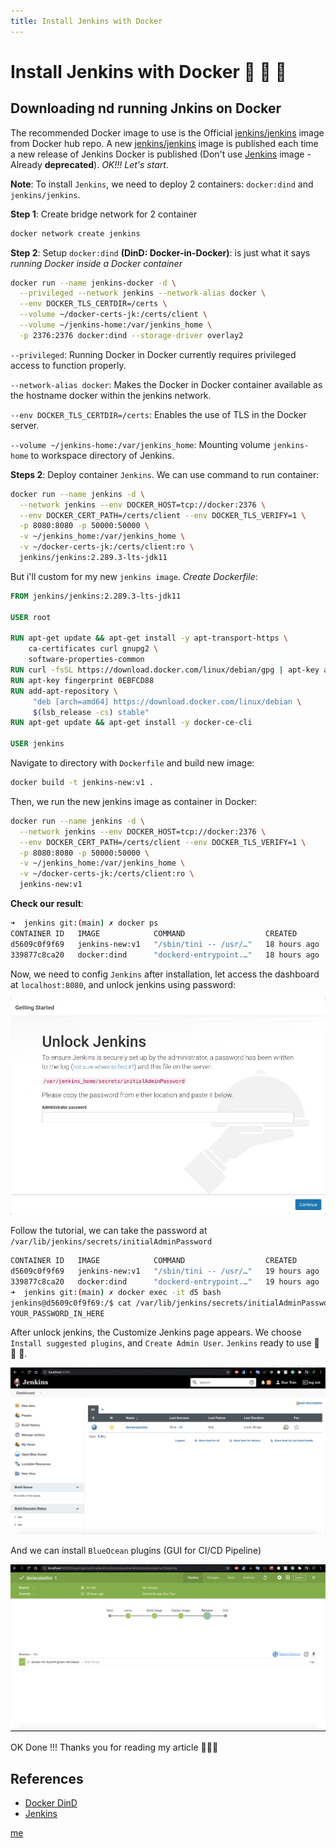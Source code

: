 ```yaml
---
title: Install Jenkins with Docker
---
```


# **Install Jenkins with Docker 🐳 🐳 🐳**

## **Downloading nd running Jnkins on Docker**

  The recommended Docker image to use is the Official [jenkins/jenkins](https://hub.docker.com/r/jenkins/jenkins/)
image from Docker hub repo. A new [jenkins/jenkins](https://hub.docker.com/r/jenkins/jenkins/)
image is published each time a new release of Jenkins Docker is published (Don't
use [Jenkins](https://hub.docker.com/_/jenkins) image - Already **deprecated**).
*OK!!! Let's start*.

  **Note**: To install `Jenkins`, we need to deploy 2 containers: `docker:dind`
and `jenkins/jenkins`.

  **Step 1**: Create bridge network for 2 container

```bash
docker network create jenkins
```

  **Step 2**: Setup `docker:dind` **(DinD: Docker-in-Docker)**: is just what it
says *running Docker inside a Docker container*

```bash
docker run --name jenkins-docker -d \
  --privileged --network jenkins --network-alias docker \
  --env DOCKER_TLS_CERTDIR=/certs \
  --volume ~/docker-certs-jk:/certs/client \
  --volume ~/jenkins-home:/var/jenkins_home \
  -p 2376:2376 docker:dind --storage-driver overlay2
```

  `--privileged`: Running Docker in Docker currently requires privileged access
to function properly.

  `--network-alias docker`: Makes the Docker in Docker container available as
the hostname docker within the jenkins network.

  `--env DOCKER_TLS_CERTDIR=/certs`: Enables the use of TLS in the Docker server.

  `--volume ~/jenkins-home:/var/jenkins_home`: Mounting volume `jenkins-home` to
workspace directory of Jenkins.

  **Steps 2**: Deploy container `Jenkins`. We can use command to run container:

```bash
docker run --name jenkins -d \
  --network jenkins --env DOCKER_HOST=tcp://docker:2376 \
  --env DOCKER_CERT_PATH=/certs/client --env DOCKER_TLS_VERIFY=1 \
  -p 8080:8080 -p 50000:50000 \
  -v ~/jenkins_home:/var/jenkins_home \
  -v ~/docker-certs-jk:/certs/client:ro \
  jenkins/jenkins:2.289.3-lts-jdk11
```

  But i'll custom for my new `jenkins image`. *Create Dockerfile*:

```Dockerfile
FROM jenkins/jenkins:2.289.3-lts-jdk11

USER root

RUN apt-get update && apt-get install -y apt-transport-https \
    ca-certificates curl gnupg2 \
    software-properties-common
RUN curl -fsSL https://download.docker.com/linux/debian/gpg | apt-key add -
RUN apt-key fingerprint 0EBFCD88
RUN add-apt-repository \
     "deb [arch=amd64] https://download.docker.com/linux/debian \
     $(lsb_release -cs) stable"
RUN apt-get update && apt-get install -y docker-ce-cli

USER jenkins
```

  Navigate to directory with `Dockerfile` and build new image:

```bash
docker build -t jenkins-new:v1 .
```

  Then, we run the new jenkins image as container in Docker:

```bash
docker run --name jenkins -d \
  --network jenkins --env DOCKER_HOST=tcp://docker:2376 \
  --env DOCKER_CERT_PATH=/certs/client --env DOCKER_TLS_VERIFY=1 \
  -p 8080:8080 -p 50000:50000 \
  -v ~/jenkins_home:/var/jenkins_home \
  -v ~/docker-certs-jk:/certs/client:ro \
  jenkins-new:v1
```

  **Check our result**:

```bash
➜  jenkins git:(main) ✗ docker ps
CONTAINER ID   IMAGE            COMMAND                  CREATED        STATUS         PORTS                                                                                      NAMES
d5609c0f9f69   jenkins-new:v1   "/sbin/tini -- /usr/…"   18 hours ago   Up 9 seconds   0.0.0.0:8080->8080/tcp, :::8080->8080/tcp, 0.0.0.0:50000->50000/tcp, :::50000->50000/tcp   jenkins
339877c8ca20   docker:dind      "dockerd-entrypoint.…"   18 hours ago   Up 5 seconds   2375/tcp, 0.0.0.0:2376->2376/tcp, :::2376->2376/tcp                                        jenkins-docker
```

  Now, we need to config `Jenkins` after installation, let access the dashboard 
at `localhost:8080`, and unlock jenkins using password:

  <p align="center">
    <img src="./img/setup.jpeg">
  </p>

  Follow the tutorial, we can take the password at `/var/lib/jenkins/secrets/initialAdminPassword`

```bash
CONTAINER ID   IMAGE            COMMAND                  CREATED        STATUS          PORTS                                                                                      NAMES
d5609c0f9f69   jenkins-new:v1   "/sbin/tini -- /usr/…"   19 hours ago   Up 29 minutes   0.0.0.0:8080->8080/tcp, :::8080->8080/tcp, 0.0.0.0:50000->50000/tcp, :::50000->50000/tcp   jenkins
339877c8ca20   docker:dind      "dockerd-entrypoint.…"   19 hours ago   Up 29 minutes   2375/tcp, 0.0.0.0:2376->2376/tcp, :::2376->2376/tcp                                        jenkins-docker
➜  jenkins git:(main) ✗ docker exec -it d5 bash
jenkins@d5609c0f9f69:/$ cat /var/lib/jenkins/secrets/initialAdminPassword
YOUR_PASSWORD_IN_HERE
```

  After unlock jenkins, the Customize Jenkins page appears. We choose `Install suggested plugins`,
and `Create Admin User`. `Jenkins` ready to use 🤟 🤟 🤟.

  <p align="center">
    <img src="./img/jenkins_dashboard.png">
  </p>

  And we can install `BlueOcean` plugins (GUI for CI/CD Pipeline)

  <p align="center">
    <img src="./img/blueocean.png">
  </p>

  OK Done !!! Thanks you for reading my article 🥰🥰🥰

## References
* [Docker DinD](https://blog.nestybox.com/2019/09/14/dind.html)
* [Jenkins](https://www.jenkins.io/)

[me](https://ductn.info/about)
